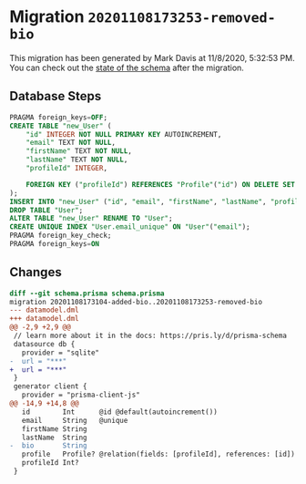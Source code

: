 # Migration `20201108173253-removed-bio`

This migration has been generated by Mark Davis at 11/8/2020, 5:32:53 PM.
You can check out the [state of the schema](./schema.prisma) after the migration.

## Database Steps

```sql
PRAGMA foreign_keys=OFF;
CREATE TABLE "new_User" (
    "id" INTEGER NOT NULL PRIMARY KEY AUTOINCREMENT,
    "email" TEXT NOT NULL,
    "firstName" TEXT NOT NULL,
    "lastName" TEXT NOT NULL,
    "profileId" INTEGER,

    FOREIGN KEY ("profileId") REFERENCES "Profile"("id") ON DELETE SET NULL ON UPDATE CASCADE
);
INSERT INTO "new_User" ("id", "email", "firstName", "lastName", "profileId") SELECT "id", "email", "firstName", "lastName", "profileId" FROM "User";
DROP TABLE "User";
ALTER TABLE "new_User" RENAME TO "User";
CREATE UNIQUE INDEX "User.email_unique" ON "User"("email");
PRAGMA foreign_key_check;
PRAGMA foreign_keys=ON
```

## Changes

```diff
diff --git schema.prisma schema.prisma
migration 20201108173104-added-bio..20201108173253-removed-bio
--- datamodel.dml
+++ datamodel.dml
@@ -2,9 +2,9 @@
 // learn more about it in the docs: https://pris.ly/d/prisma-schema
 datasource db {
   provider = "sqlite"
-  url = "***"
+  url = "***"
 }
 generator client {
   provider = "prisma-client-js"
@@ -14,9 +14,8 @@
   id        Int      @id @default(autoincrement())
   email     String   @unique
   firstName String
   lastName  String
-  bio       String
   profile   Profile? @relation(fields: [profileId], references: [id])
   profileId Int?
 }
```


